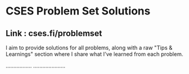 # CSES Problem Set Solutions
## Link : cses.fi/problemset <br>
I aim to provide solutions for all problems, along with a raw "Tips & Learnings" section where I share what I’ve learned from each problem.

.................
.....................
